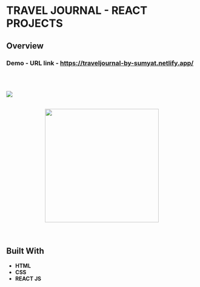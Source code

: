 # TRAVEL JOURNAL - REACT PROJECTS

## Overview

  <h3>   Demo - URL link -
    <a href="https://traveljournal-by-sumyat.netlify.app/">
     https://traveljournal-by-sumyat.netlify.app/
    </a>
  </h3>

<br/>
<br/>

![](Demo/-screen.png)
<br/>
<br/>


<div align="center">
<img src="Demo/-screen.png" width="300">
</div>

<br/>
<br/>

## Built With

- **HTML**
- **CSS**
- **REACT JS**
